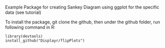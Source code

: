 Example Package for creating Sankey Diagram using ggplot for the specific data (see tutorial)

To install the package, git clone the github, then under the github folder, run following command in R:

```
library(devtools)
install_github("Displayr/flipPlots")
```
